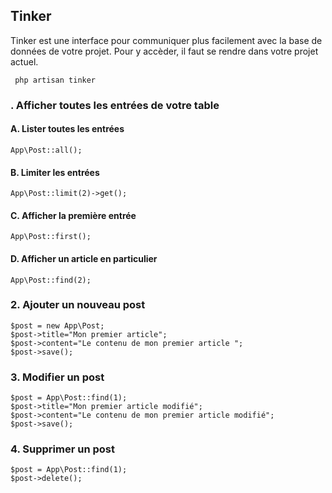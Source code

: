## Tinker

Tinker est une interface pour communiquer plus facilement avec la base de données de votre projet.
Pour y accèder, il faut se rendre dans votre projet actuel.

``` php artisan tinker```

### . Afficher toutes les entrées de votre table

#### A. Lister toutes les entrées
```
App\Post::all();
```

#### B. Limiter les entrées
```
App\Post::limit(2)->get();
```

#### C. Afficher la première entrée
```
App\Post::first();
```

#### D. Afficher un article en particulier
```
App\Post::find(2);
```

### 2. Ajouter un nouveau post
```
$post = new App\Post;
$post->title="Mon premier article";
$post->content="Le contenu de mon premier article ";
$post->save();
```
### 3. Modifier un post
```
$post = App\Post::find(1);
$post->title="Mon premier article modifié";
$post->content="Le contenu de mon premier article modifié";
$post->save();
```

### 4. Supprimer un post
```
$post = App\Post::find(1);
$post->delete();
```
